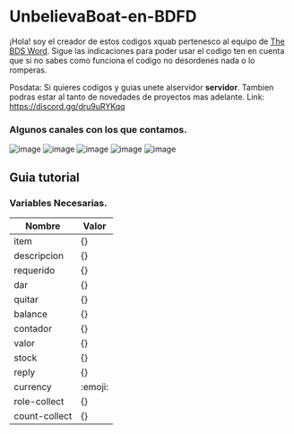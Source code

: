 # UnbelievaBoat-en-BDFD

¡Hola! soy el creador de estos codigos xquab pertenesco al equipo de [The BDS Word](https://discord.gg/dru9uRYKqq). Sigue las indicaciones para poder usar el codigo ten en cuenta que si no sabes como funciona el codigo no desordenes nada o lo romperas.

Posdata: Si quieres codigos y guias unete alservidor **servidor**. Tambien podras estar al tanto de novedades de proyectos mas adelante.
Link: https://discord.gg/dru9uRYKqq

### Algunos canales con los que contamos.

![image](https://github.com/quabwww/UnbelievaBoat-BDFD/assets/148601206/48c08513-60a8-4b1a-ba40-01fec23548ba) ![image](https://github.com/quabwww/UnbelievaBoat-BDFD/assets/148601206/cdfd37cb-644b-45d9-b2c7-efa3c973d10f) ![image](https://github.com/quabwww/UnbelievaBoat-BDFD/assets/148601206/ea18e114-b14e-40f9-94d3-7cf16a932f75) ![image](https://github.com/quabwww/UnbelievaBoat-BDFD/assets/148601206/0e7a6b43-0855-4737-af73-cc668f48f102) ![image](https://github.com/quabwww/UnbelievaBoat-BDFD/assets/148601206/00c86bed-9cd5-471c-8065-9c73514e9792)





## Guia tutorial


### Variables Necesarias.

|    Nombre     |  Valor  |
| --------------| ------- |
| item          |   {}    |
| descripcion   |   {}    |
| requerido     |   {}    |
| dar           |   {}    |
| quitar        |   {}    |
| balance       |   {}    |
| contador      |   {}    |
| valor         |   {}    |
| stock         |   {}    |
| reply         |   {}    |
| currency      | :emoji: |
| role-collect  |   {}    |
| count-collect |   {}    |
